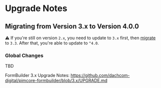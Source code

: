# Upgrade Notes

## Migrating from Version 3.x to Version 4.0.0
⚠️ If you're still on version `2.x`, you need to update to `3.x` first, then [migrate](https://github.com/dachcom-digital/pimcore-formbuilder/blob/3.x/UPGRADE.md) to `3.3`. After that, you're able to update to `^4.0`.

### Global Changes
TBD

FormBuilder 3.x Upgrade Notes: https://github.com/dachcom-digital/pimcore-formbuilder/blob/3.x/UPGRADE.md